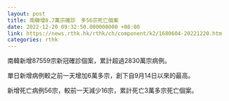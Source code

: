```yaml
---
layout: post
title: 南韓增8.7萬宗確診　多56宗死亡個案
date: 2022-12-20 09:32:50.000000000 +08:00
link: https://news.rthk.hk/rthk/ch/component/k2/1680604-20221220.htm
categories: rthk
---
```


南韓新增87559宗新冠確診個案，累計超過2830萬宗病例。

單日新增病例較之前一天增加6萬多宗，創下自9月14日以來的最高。

新增死亡病例56宗，較前一天減少16宗，累計死亡3萬多宗死亡個案。
